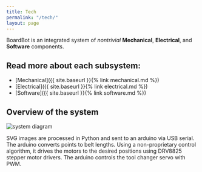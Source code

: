 ```yaml
---
title: Tech
permalink: "/tech/"
layout: page
---
```


BoardBot is an integrated system of _nontrivial_ **Mechanical**, **Electrical**, and **Software** components.

## Read more about each subsystem:

- [Mechanical]({{ site.baseurl }}{% link mechanical.md %})
- [Electrical]({{ site.baseurl }}{% link electrical.md %})
- [Software]({{ site.baseurl }}{% link software.md %})


## Overview of the system
![system diagram](http://www.relatably.com%2Fm%2Fimg%2Fdoge-meme-gif-imgur%2F3U9oYna.jpg)

SVG images are processed in Python and sent to an arduino via USB serial. The arduino converts points to belt lengths. Using a non-proprietary control algorithm, it drives the motors to the desired positions using DRV8825 stepper motor drivers. The arduino controls the tool changer servo with PWM.
